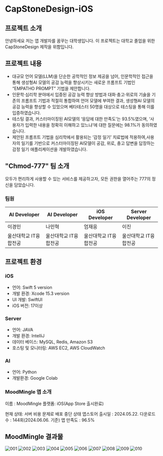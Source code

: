 # CapStoneDesign-iOS

## 프로젝트 소개

안녕하세요 저는 앱 개발자를 꿈꾸는 대학생입니다.
이 프로젝트는 대학교 졸업을 위한 CapStoneDesign 제작을 위함입니다.

## 프로젝트 내용

- 대규모 언어 모델(LLM)을 단순한 공학적인 정보 제공을 넘어, 인문학적인 접근을 통해
생성형AI 모델의 공감 능력을 향상시키는 새로운 프롬프트 기법인 “EMPATHO PROMPT” 기법을 제안합니다.
- 인문학·심리학 분야에서 입증된 공감 능력 향상 방법과 대화·충고·위로의 기술을 기존의 프롬프트 기법과 적절히 통합하여 언어 모델에 부여한 결과, 생성형AI 모델의 공감 능력을 향상할 수 있었으며 베타테스터 50명을 대상으로 테스팅을 통해 이를 입증하였습니다.
- 테스팅 결과, 커스터마이징된 AI모델의 ‘응답에 대한 만족도’는 93.5%였으며, ‘사용자가 입력한 내용을 정확히 이해하고 있느냐’에 대한 질문에는 98.1%가 동의하였습니다.
- 제안된 프롬프트 기법을 심리학에서 활용되는 ‘감정 일기’ 치료법에 적용하여,사용자의 일기를 기반으로 커스터마이징된 AI모델이 공감, 위로, 충고 답변을 답장하는 감정 일기 애플리케이션을 개발하였습니다.

## "Chmod-777" 팀 소개

모두가 편리하게 사용할 수 있는 서비스를 제공하고자, 모든 권한을 열어주는 777의 정신을 담았습니다.

### 팀원
| AI Developer | AI Developer | iOS Developer | Server Developer |
| --- | --- | --- | --- |
| 이경민 | 나민혁 | 엄재웅 | 이진 |
| 울산대학교 IT융합전공 | 울산대학교 IT융합전공 | 울산대학교 IT융합전공 | 울산대학교 IT융합전공 |


## 프로젝트 환경

### iOS

- 언어: Swift 5 version
- 개발 환경: Xcode 15.3 version
- UI 개발: SwiftUI
- iOS 버전: 17이상

### Server

- 언어: JAVA
- 개발 환경: IntelliJ
- 데이터 베이스: MySQL, Redis, Amazon S3
- 호스팅 및 모니터링: AWS EC2, AWS CloudWatch

### AI

- 언어: Python
- 개발환경: Google Colab

### MoodMingle 앱 소개

이름 : MoodMingle
플랫폼: iOS(App Store 출시완료)

현재 상태: 서버 비용 문제로 배포 중단 상태
앱스토어 출시일 : 2024.05.22.
다운로드 수 : 144회(2024.06.06. 기준)
앱 만족도 : 96.5%

## MoodMingle 결과물
![001](https://github.com/woolnd/CapStoneDesign-iOS/assets/98391474/202451c9-e79b-4561-a306-73ab3516b54c)
![002](https://github.com/woolnd/CapStoneDesign-iOS/assets/98391474/2a8f199a-c5fe-4ccd-b830-cbad86abf21e)
![003](https://github.com/woolnd/CapStoneDesign-iOS/assets/98391474/65a7335b-de6e-4f96-9d6f-21681037865e)
![004](https://github.com/woolnd/CapStoneDesign-iOS/assets/98391474/b0ee97db-da6c-4fad-abdc-805c88b22c43)
![005](https://github.com/woolnd/CapStoneDesign-iOS/assets/98391474/59aff309-374e-4801-ab1a-05c598e258c1)
![006](https://github.com/woolnd/CapStoneDesign-iOS/assets/98391474/d1e0a5a5-4ecd-4754-8885-f97217a94ee2)
![007](https://github.com/woolnd/CapStoneDesign-iOS/assets/98391474/a99e9761-38a6-430a-b084-5c50d8804f88)
![008](https://github.com/woolnd/CapStoneDesign-iOS/assets/98391474/d59fe12d-02c7-4724-812f-8b450777b6f6)
![009](https://github.com/woolnd/CapStoneDesign-iOS/assets/98391474/f14f1f6c-b784-459c-8e7c-6cd04195f2b7)
![010](https://github.com/woolnd/CapStoneDesign-iOS/assets/98391474/c01e734d-f17e-415c-81f4-e424475692ca)
